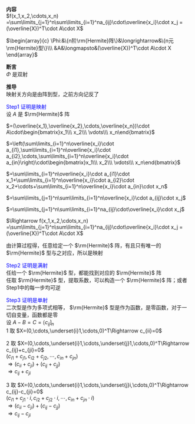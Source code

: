 **内容**    
 $f(x_1,x_2,\cdots,x_n)    
=\sum\limits_{j=1}^n\sum\limits_{i=1}^na_{ij}\cdot\overline{x_i}\cdot x_j    
=(\overline{X})^T\cdot A\cdot X$     
    
 $\begin{array}{c}    
\Phi:&\{n阶\rm{Hermite}阵\}&\longrightarrow&\{n元\rm{Hermite}型\}\\\     
&A&\longmapsto&(\overline{X})^T\cdot A\cdot X    
\end{array}$     
    
**断言**    
 $\Phi$ 是双射    
    
**推导**    
映射关方向是由阵到型，之前方向记反了    
    
<font color=blue>Step1 证明是映射</font>    
设 $A$ 是 $\rm{Hermite}$ 阵    
    
 $=(\overline{x_1},\overline{x_2},\cdots,\overline{x_n})\cdot A\cdot\begin{bmatrix}x_1\\\ x_2\\\ \vdots\\\ x_n\end{bmatrix}$     
    
 $=\left(\sum\limits_{i=1}^n\overline{x_i}\cdot a_{i1},\sum\limits_{i=1}^n\overline{x_i}\cdot a_{i2},\cdots,\sum\limits_{i=1}^n\overline{x_i}\cdot a_{in}\right)\cdot\begin{bmatrix}x_1\\\ x_2\\\ \vdots\\\ x_n\end{bmatrix}$     
    
 $=\sum\limits_{i=1}^n\overline{x_i}\cdot a_{i1}\cdot x_1+\sum\limits_{i=1}^n\overline{x_i}\cdot a_{i2}\cdot x_2+\cdots+\sum\limits_{i=1}^n\overline{x_i}\cdot a_{in}\cdot x_n$     
    
 $=\sum\limits_{j=1}^n\sum\limits_{i=1}^n\overline{x_i}\cdot a_{ij}\cdot x_j$     
    
 $=\sum\limits_{j=1}^n\sum\limits_{i=1}^na_{ij}\cdot\overline{x_i}\cdot x_j$     
    
 $\Rightarrow f(x_1,x_2,\cdots,x_n)    
=\sum\limits_{j=1}^n\sum\limits_{i=1}^na_{ij}\cdot\overline{x_i}\cdot x_j    
=(\overline{X})^T\cdot A\cdot X$     
    
由计算过程得，任意给定一个 $\rm{Hermite}$ 阵，有且只有唯一的 $\rm{Hermite}$ 型与之对应，所以是映射    
    
<font color=blue>Step2 证明是满射</font>    
任给一个 $\rm{Hermite}$ 型，都能找到对应的 $\rm{Hermite}$ 阵    
任取 $\rm{Hermite}$ 型，提取系数，可以构造一个 $\rm{Hermite}$ 阵；或者Step1中的每一步均可逆    
    
<font color=blue>Step3 证明是单射</font>    
二次型是作为多项式相等， $\rm{Hermite}$ 型是作为函数，是零函数，对于一切自变量，函数都是零    
设 $A-B=C=\lgroup c_{ij}\rgroup_{n}$     
1 取 $X=(0,\cdots,\underset{i}1,\cdots,0)^T\Rightarrow c_{ii}=0$     
    
2 取 $X=(0,\cdots,\underset{i}1,\cdots,\underset{j}1,\cdots,0)^T\Rightarrow c_{ij}+c_{ji}=0$     
 $(c_{i1}+c_{j1},c_{i2}+c_{j2},\cdots,c_{in}+c_{jn})$     
 $\Rightarrow(c_{ii}+c_{ji})+(c_{ij}+c_{jj})$     
 $\Rightarrow c_{ij}+c_{ji}$     
    
3 取 $X=(0,\cdots,\underset{i}1,\cdots,\underset{j}i,\cdots,0)^T\Rightarrow c_{ij}-c_{ji}=0$     
 $(c_{i1}+c_{j1}\cdot i,c_{i2}+c_{j2}\cdot i,\cdots,c_{in}+c_{jn}\cdot i)$     
 $\Rightarrow(c_{ii}-c_{ji})+(c_{ij}-c_{jj})$     
 $\Rightarrow c_{ij}-c_{ji}$     
